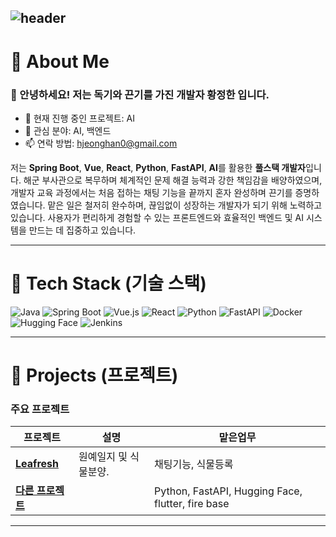 ![header](https://capsule-render.vercel.app/api?type=waving&color=2E64FE&height=250&section=header&text=%20Hwang🤨&fontSize=50&animation=twinkling&fontColor=FFFF00&desc=JH🤸‍♂️&stroke=FFFFFF&strokeWidth=3&rotate=-20&fontAlign=50&fontAlignY=50)
--------------------------------------------------------------
# 💫 About Me

### 👋 안녕하세요! 저는 **독기와 끈기**를 가진 개발자 황정한 입니다.

* 🔭 현재 진행 중인 프로젝트: AI
* 🌱 관심 분야: AI, 백엔드
* 📫 연락 방법: hjeonghan0@gmail.com

저는 **Spring Boot**, **Vue**, **React**, **Python**, **FastAPI**, **AI**를 활용한 **풀스택 개발자**입니다. 해군 부사관으로 복무하며 체계적인 문제 해결 능력과 강한 책임감을 배양하였으며, 개발자 교육 과정에서는 처음 접하는 채팅 기능을 끝까지  혼자 완성하며 끈기를 증명하였습니다.
맡은 일은 철저히 완수하며, 끊임없이 성장하는 개발자가 되기 위해 노력하고 있습니다. 사용자가 편리하게 경험할 수 있는 프론트엔드와 효율적인 백엔드 및 AI 시스템을 만드는 데 집중하고 있습니다.

--------------------------------------------------------------
# 🔧 Tech Stack (기술 스택)

![Java](https://img.shields.io/badge/Java-ED8B00?style=for-the-badge&logo=java&logoColor=white)
![Spring Boot](https://img.shields.io/badge/Spring%20Boot-6DB33F?style=for-the-badge&logo=spring&logoColor=white)
![Vue.js](https://img.shields.io/badge/Vue.js-35495E?style=for-the-badge&logo=vue.js&logoColor=4FC08D)
![React](https://img.shields.io/badge/React-20232A?style=for-the-badge&logo=react&logoColor=61DAFB)
![Python](https://img.shields.io/badge/Python-3776AB?style=for-the-badge&logo=python&logoColor=white)
![FastAPI](https://img.shields.io/badge/FastAPI-009688?style=for-the-badge&logo=fastapi&logoColor=white)
![Docker](https://img.shields.io/badge/Docker-2496ED?style=for-the-badge&logo=docker&logoColor=white)
![Hugging Face](https://img.shields.io/badge/Hugging%20Face-FFC107?style=for-the-badge&logo=hugging-face&logoColor=black)
![Jenkins](https://img.shields.io/badge/Jenkins-D24939?style=for-the-badge&logo=jenkins&logoColor=white)

--------------------------------------------------------------
# 🚀 Projects (프로젝트)

### 주요 프로젝트

| 프로젝트 | 설명 | 맡은업무 |
| -------- | -------- | -------- |
| [**Leafresh**](https://github.com/Leafresh-2024) | 원예일지 및 식물분양. | 채팅기능, 식물등록 |
| [**다른 프로젝트**](https://github.com/username/anotherproject) |  | Python, FastAPI, Hugging Face, flutter, fire base |

--------------------------------------------------------------

